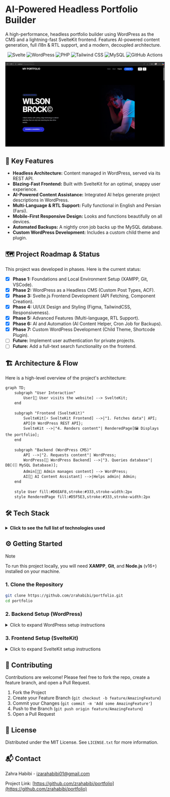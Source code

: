 # AI-Powered Headless Portfolio Builder

A high-performance, headless portfolio builder using WordPress as the CMS and a lightning-fast SvelteKit frontend. Features AI-powered content generation, full i18n & RTL support, and a modern, decoupled architecture.


<p align="center">
  <img src="https://img.shields.io/badge/Svelte-FF3E00?style=for-the-badge&logo=svelte&logoColor=white" alt="Svelte"/>
  <img src="https://img.shields.io/badge/WordPress-21759B?style=for-the-badge&logo=wordpress&logoColor=white" alt="WordPress"/>
  <img src="https://img.shields.io/badge/PHP-777BB4?style=for-the-badge&logo=php&logoColor=white" alt="PHP"/>
  <img src="https://img.shields.io/badge/Tailwind_CSS-38B2AC?style=for-the-badge&logo=tailwind-css&logoColor=white" alt="Tailwind CSS"/>
  <img src="https://img.shields.io/badge/MySQL-005C84?style=for-the-badge&logo=mysql&logoColor=white" alt="MySQL"/>
  <img src="https://img.shields.io/badge/GitHub_Actions-2088FF?style=for-the-badge&logo=github-actions&logoColor=white" alt="GitHub Actions"/>
</p>

![Project Screenshot](./assets/projectScreenshot.png)

## 🎯 Key Features

- **Headless Architecture:** Content managed in WordPress, served via its REST API.
- **Blazing-Fast Frontend:** Built with SvelteKit for an optimal, snappy user experience.
- **AI-Powered Content Assistance:** Integrated AI helps generate project descriptions in WordPress.
- **Multi-Language & RTL Support:** Fully functional in English and Persian (Farsi).
- **Mobile-First Responsive Design:** Looks and functions beautifully on all devices.
- **Automated Backups:** A nightly cron job backs up the MySQL database.
- **Custom WordPress Development:** Includes a custom child theme and plugin.

## 🗺️ Project Roadmap & Status

This project was developed in phases. Here is the current status:

- [x] **Phase 1:** Foundations and Local Environment Setup (XAMPP, Git, VSCode).
- [x] **Phase 2:** WordPress as a Headless CMS (Custom Post Types, ACF).
- [x] **Phase 3:** Svelte.js Frontend Development (API Fetching, Component Creation).
- [x] **Phase 4:** UI/UX Design and Styling (Figma, TailwindCSS, Responsiveness).
- [x] **Phase 5:** Advanced Features (Multi-language, RTL Support).
- [x] **Phase 6:** AI and Automation (AI Content Helper, Cron Job for Backups).
- [x] **Phase 7:** Custom WordPress Development (Child Theme, Shortcode Plugin).
- [ ] **Future:** Implement user authentication for private projects.
- [ ] **Future:** Add a full-text search functionality on the frontend.

## 🏗️ Architecture & Flow

Here is a high-level overview of the project's architecture:

```mermaid
graph TD;
    subgraph "User Interaction"
        User[👤 User visits the website] --> SvelteKit;
    end

    subgraph "Frontend (SvelteKit)"
        SvelteKit[⚡ SvelteKit Frontend] -->|"1. Fetches data"| API;
        API{🌐 WordPress REST API};
        SvelteKit -->|"4. Renders content"| RenderedPage[🖼️ Displays the portfolio];
    end

    subgraph "Backend (WordPress CMS)"
        API -->|"2. Requests content"| WordPress;
        WordPress[🐘 WordPress Backend] -->|"3. Queries database"| DB[(🗄️ MySQL Database)];
        Admin[👩‍💻 Admin manages content] --> WordPress;
        AI[🤖 AI Content Assistant] -->|Helps admin| Admin;
    end

    style User fill:#D6EAF8,stroke:#333,stroke-width:2px
    style RenderedPage fill:#D5F5E3,stroke:#333,stroke-width:2px
```

## 🛠️ Tech Stack

<details>
  <summary><strong>Click to see the full list of technologies used</strong></summary>

| Category      | Technology / Tool                                                                                                                                                                                                                                                                                                                          |
|---------------|--------------------------------------------------------------------------------------------------------------------------------------------------------------------------------------------------------------------------------------------------------------------------------------------------------------------------------------------|
| **Frontend**  | ![Svelte](https://img.shields.io/badge/Svelte-FF3E00?style=flat-square&logo=svelte&logoColor=white) SvelteKit, ![Tailwind CSS](https://img.shields.io/badge/Tailwind_CSS-38B2AC?style=flat-square&logo=tailwind-css&logoColor=white) Tailwind CSS, ![Bootstrap](https://img.shields.io/badge/Bootstrap-563D7C?style=flat-square&logo=bootstrap&logoColor=white) Bootstrap |
| **Backend**   | ![PHP](https://img.shields.io/badge/PHP-777BB4?style=flat-square&logo=php&logoColor=white) PHP, ![WordPress](https://img.shields.io/badge/WordPress-21759B?style=flat-square&logo=wordpress&logoColor=white) WordPress (Headless), ![ACF](https://img.shields.io/badge/ACF_Plugin-_?style=flat-square&color=black&logo=wordpress) ACF, ![MySQL](https://img.shields.io/badge/MySQL-005C84?style=flat-square&logo=mysql&logoColor=white) MySQL |
| **DevOps & Tooling** | ![Apache](https://img.shields.io/badge/Apache-D22128?style=flat-square&logo=apache&logoColor=white) Apache, ![Git](https://img.shields.io/badge/Git-F05032?style=flat-square&logo=git&logoColor=white) Git, ![GitHub](https://img.shields.io/badge/GitHub-100000?style=flat-square&logo=github&logoColor=white) GitHub, ![VSCode](https://img.shields.io/badge/VSCode-007ACC?style=flat-square&logo=visual-studio-code&logoColor=white) VSCode, Cron Job |

</details>

## ⚙️ Getting Started

> [!NOTE]
> To run this project locally, you will need **XAMPP**, **Git**, and **Node.js** (v16+) installed on your machine.

### 1. Clone the Repository

```sh
git clone https://github.com/zrahabibi/portfolio.git
cd portfolio
```

### 2. Backend Setup (WordPress)
<details>
  <summary>Click to expand WordPress setup instructions</summary>

  1.  Start **Apache** and **MySQL** from the XAMPP control panel.
  2.  Create a new MySQL database named `portfolio-cms`.
  3.  Move the `backend/wordpress` folder to your XAMPP `htdocs` directory.
  4.  Navigate to `http://localhost/wordpress` and complete the installation.
  5.  Log in, install the **ACF** plugin, and activate the **"Hello Elementor child"** theme.
  6.  Add some sample projects under the "Projects" post type.

</details>

### 3. Frontend Setup (SvelteKit)
<details>
  <summary>Click to expand SvelteKit setup instructions</summary>

  1.  Navigate to the `frontend` directory: `cd frontend`
  2.  Install dependencies:
      ```sh
      npm install
      ```
  3.  Create your environment file:
      ```sh
      cp .env.example .env
      ```
  4.  Set your API URL in the `.env` file:
      ```env
      VITE_WP_API_URL="http://localhost/wordpress/wp-json/wp/v2"
      ```
  5.  Start the dev server:
      ```sh
      npm run dev
      ```
  > Your SvelteKit frontend is now live at **http://localhost:5173**!

</details>

## 🤝 Contributing

Contributions are welcome! Please feel free to fork the repo, create a feature branch, and open a Pull Request.

1.  Fork the Project
2.  Create your Feature Branch (`git checkout -b feature/AmazingFeature`)
3.  Commit your Changes (`git commit -m 'Add some AmazingFeature'`)
4.  Push to the Branch (`git push origin feature/AmazingFeature`)
5.  Open a Pull Request

## 📄 License

Distributed under the MIT License. See `LICENSE.txt` for more information.

## 📬 Contact

Zahra Habibi - [izarahabibi01@gmail.com](mailto:izarahabibi01@gmail.com)

Project Link: [https://github.com/zrahabibi/portfolio](https://github.com/zrahabibi/portfolio)